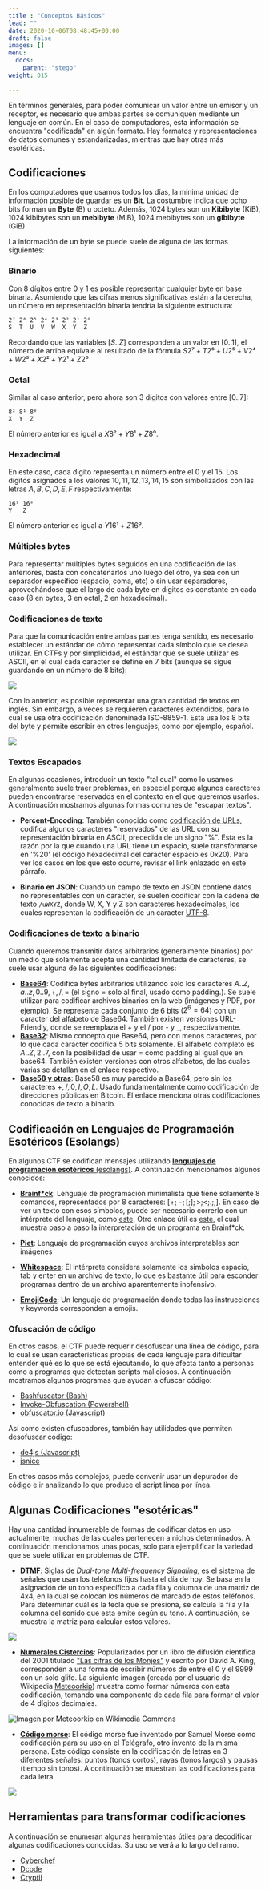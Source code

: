 ```yaml
---
title : "Conceptos Básicos"
lead: ""
date: 2020-10-06T08:48:45+00:00
draft: false
images: []
menu:
  docs:
    parent: "stego"
weight: 015

---
```


En términos generales, para poder comunicar un valor entre un emisor y un receptor, es necesario que ambas partes se comuniquen mediante un lenguaje en común. En el caso de computadores, esta información se encuentra "codificada" en algún formato. Hay formatos y representaciones de datos comunes y estandarizadas, mientras que hay otras más esotéricas. 

## Codificaciones

En los computadores que usamos todos los días, la mínima unidad de información posible de guardar es un **Bit**. La costumbre indica que ocho bits forman un **Byte** (B) u octeto. Además, 1024 bytes son un **Kibibyte** (KiB), 1024 kibibytes son un **mebibyte** (MiB), 1024 mebibytes son un **gibibyte** (GiB)

La información de un byte se puede suele de alguna de las formas siguientes:

### Binario

Con 8 dígitos entre 0 y 1 es posible representar cualquier byte en base binaria. Asumiendo que las cifras menos significativas están a la derecha, un número en representación binaria tendría la siguiente estructura:

```
2⁷ 2⁶ 2⁵ 2⁴ 2³ 2² 2¹ 2⁰
S  T  U  V  W  X  Y  Z
```

Recordando que las variables $[S..Z]$ corresponden a un valor en $[0..1]$, el número de arriba equivale al resultado de la fórmula $S2⁷ + T2⁶ + U2⁵ + V2⁴ + W2³ + X2² + Y2¹ + Z2⁰$

### Octal

Similar al caso anterior, pero ahora son 3 dígitos con valores entre $[0..7]$:

```
8² 8¹ 8⁰
X  Y  Z
```

El número anterior es igual a $X8² + Y8¹ + Z8⁰$.

### Hexadecimal

En este caso, cada dígito representa un número entre el $0$ y el $15$. Los dígitos asignados a los valores $10, 11, 12, 13, 14, 15$ son simbolizados con las letras $A, B, C, D, E, F$ respectivamente:

```
16¹ 16⁰
Y   Z
```

El número anterior es igual a $Y16¹ + Z16⁰$.


### Múltiples bytes

Para representar múltiples bytes seguidos en una codificación de las anteriores, basta con concatenarlos uno luego del otro, ya sea con un separador específico (espacio, coma, etc) o sin usar separadores, aprovechándose que el largo de cada byte en dígitos es constante en cada caso (8 en bytes, 3 en octal, 2 en hexadecimal).

### Codificaciones de texto

Para que la comunicación entre ambas partes tenga sentido, es necesario establecer un estándar de cómo representar cada símbolo que se desea utilizar. En CTFs y por simplicidad, el estándar que se suele utilizar es ASCII, en el cual cada caracter se define en 7 bits (aunque se sigue guardando en un número de 8 bits):

![](https://www.asciitable.com/index/asciifull.gif)

Con lo anterior, es posible representar una gran cantidad de textos en inglés. Sin embargo, a veces se requieren caracteres extendidos, para lo cual se usa otra codificación denominada ISO-8859-1. Esta usa los 8 bits del byte y permite escribir en otros lenguajes, como por ejemplo, español.

![](https://www.asciitable.com/index/extend.gif)


### Textos Escapados

En algunas ocasiones, introducir un texto "tal cual" como lo usamos generalmente suele traer problemas, en especial porque algunos caracteres pueden encontrarse reservados en el contexto en el que queremos usarlos. A continuación mostramos algunas formas comunes de "escapar textos".

* **Percent-Encoding**: También conocido como [codificación de URLs](https://en.wikipedia.org/wiki/Percent-encoding#Percent-encoding_reserved_characters), codifica algunos caracteres "reservados" de las URL con su representación binaria en ASCII, precedida de un signo "%". Esta es la razón por la que cuando una URL tiene un espacio, suele transformarse en '%20' (el código hexadecimal del caracter espacio es 0x20). Para ver los casos en los que esto ocurre, revisar el link enlazado en este párrafo.

* **Binario en JSON**: Cuando un campo de texto en JSON contiene datos no representables con un caracter, se suelen codificar con la cadena de texto `/uWXYZ`, donde W, X, Y y Z son caracteres hexadecimales, los cuales representan la codificación de un caracter [UTF-8](https://www.ietf.org/rfc/rfc4627.txt).

### Codificaciones de texto a binario

Cuando queremos transmitir datos arbitrarios (generalmente binarios) por un medio que solamente acepta una cantidad limitada de caracteres, se suele usar alguna de las siguientes codificaciones:

* [**Base64**](https://en.wikipedia.org/wiki/Base64): Codifica bytes arbitrarios utilizando solo los caracteres ${A..Z,a..z,0..9,+,/,=}$ (el signo = solo al final, usado como padding.). Se suele utilizar para codificar archivos binarios en la web (imágenes y PDF, por ejemplo). Se representa cada conjunto de 6 bits ($2^6 = 64$) con un caracter del alfabeto de Base64. También existen versiones URL-Friendly, donde se reemplaza el + y el / por - y _, respectivamente.
* [**Base32**](https://en.wikipedia.org/wiki/Base32): Mismo concepto que Base64, pero con menos caracteres, por lo que cada caracter codifica 5 bits solamente. El alfabeto completo es ${A..Z,2..7}$, con la posibilidad de usar = como padding al igual que en base64. También existen versiones con otros alfabetos, de las cuales varias se detallan en el enlace respectivo.
* [**Base58 y otras**](https://en.wikipedia.org/wiki/Binary-to-text_encoding#Base58): Base58 es muy parecido a Base64, pero sin los caracteres ${+,/,0,I,O,L}$. Usado fundamentalmente como codificación de direcciones públicas en Bitcoin. El enlace menciona otras codificaciones conocidas de texto a binario.


## Codificación en Lenguajes de Programación Esotéricos (Esolangs)

En algunos CTF se codifican mensajes utilizando [**lenguajes de programación esotéricos** (esolangs)](https://en.wikipedia.org/wiki/Esoteric_programming_language). A continuación mencionamos algunos conocidos:

* [**Brainf*ck**](https://en.wikipedia.org/wiki/Brainfuck): Lenguaje de programación minimalista que tiene solamente 8 comandos, representados por 8 caracteres: $[+;-;[;];>;<;.;,]$. En caso de ver un texto con esos símbolos, puede ser necesario correrlo con un intérprete del lenguaje, como [este](https://franklin.dyer.me/htmlpage/brainfuck.html). Otro enlace útil es [este](https://fatiherikli.github.io/brainfuck-visualizer/), el cual muestra paso a paso la interpretación de un programa en Brainf*ck.

* [**Piet**](https://www.bertnase.de/npiet/): Lenguaje de programación cuyos archivos interpretables son imágenes
* [**Whitespace**](https://naokikp.github.io/wsi/whitespace.html): El intérprete considera solamente los simbolos espacio, tab y enter en un archivo de texto, lo que es bastante útil para esconder programas dentro de un archivo aparentemente inofensivo.
* [**EmojiCode**](https://www.emojicode.org/): Un lenguaje de programación donde todas las instrucciones y keywords corresponden a emojis.

### Ofuscación de código

En otros casos, el CTF puede requerir desofuscar una línea de código, para lo cual se usan características propias de cada lenguaje para dificultar entender qué es lo que se está ejecutando, lo que afecta tanto a personas como a programas que detectan scripts maliciosos. A continuación mostramos algunos programas que ayudan a ofuscar código:

  * [Bashfuscator (Bash)](https://github.com/Bashfuscator/Bashfuscator)
  * [Invoke-Obfuscation (Powershell)](https://github.com/danielbohannon/Invoke-Obfuscation)
  * [obfuscator.io (Javascript)](https://www.obfuscator.io/)

Así como existen ofuscadores, también hay utilidades que permiten desofuscar código:

  * [de4js (Javascript)](https://lelinhtinh.github.io/de4js/) 
  * [jsnice](https://jsnice.org)

En otros casos más complejos, puede convenir usar un depurador de código e ir analizando lo que produce el script línea por línea.


## Algunas Codificaciones "esotéricas"

Hay una cantidad innumerable de formas de codificar datos en uso actualmente, muchas de las cuales pertenecen a nichos determinados. A continuación mencionamos unas pocas, solo para ejemplificar la variedad que se suele utilizar en problemas de CTF.

* [**DTMF**](https://en.wikipedia.org/wiki/Dual-tone_multi-frequency_signaling): Siglas de _Dual-tone Multi-frequency Signaling_, es el sistema de señales que usan los teléfonos fijos hasta el día de hoy. Se basa en la asignación de un tono específico a cada fila y columna de una matriz de 4x4, en la cual se colocan los números de marcado de estos teléfonos. Para determinar cuál es la tecla que se presiona, se calcula la fila y la columna del sonido que esta emite según su tono. A continuación, se muestra la matriz para calcular estos valores.

![](../dtmf.jpg)

* [**Numerales Cistercios**](https://en.wikipedia.org/wiki/Cistercian_numerals): Popularizados por un libro de difusión científica del 2001 titulado ["Las cifras de los Monjes"](https://en.wikipedia.org/wiki/The_Ciphers_of_the_Monks) y escrito por David A. King, corresponden a una forma de escribir números de entre el 0 y el 9999 con un solo glifo. La siguiente imagen (creada por el usuario de Wikipedia [Meteoorkip](https://commons.wikimedia.org/w/index.php?title=User:Meteoorkip&action=edit&redlink=1)) muestra como formar números con esta codificación, tomando una componente de cada fila para formar el valor de 4 dígitos decimales.

![Imagen por Meteoorkip en Wikimedia Commons](https://upload.wikimedia.org/wikipedia/commons/6/67/Cistercian_digits_%28vertical%29.svg)

* [**Código morse**](): El código morse fue inventado por Samuel Morse como codificación para su uso en el Telégrafo, otro invento de la misma persona. Este código consiste en la codificación de letras en 3 diferentes señales: puntos (tonos cortos), rayas (tonos largos) y pausas (tiempo sin tonos). A continuación se muestran las codificaciones para cada letra.

![](../morse_code.svg)

## Herramientas para transformar codificaciones

A continuación se enumeran algunas herramientas útiles para decodificar algunas codificaciones conocidas. Su uso se verá a lo largo del ramo.

* [Cyberchef](https://gchq.github.io/CyberChef/)
* [Dcode](https://www.dcode.fr/en)
* [Cryptii](https://cryptii.com/)
